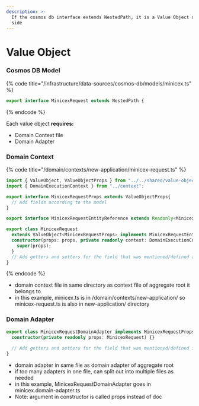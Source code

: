 ```yaml
---
description: >-
  If the cosmos db interface extends NestedPath, it is a Value Object on domain
  side
---
```


# Value Object

### Cosmos DB Model

{% code title="/infrastructure/data-sources/cosmos-db/models/minicex.ts" %}
```typescript
export interface MinicexRequest extends NestedPath {
```
{% endcode %}

Each value object **requires:**

* Domain Context file
* Domain Adapter

### Domain Context

{% code title="/domain/contexts/new-application/minicex-request.ts" %}
```typescript
import { ValueObject, ValueObjectProps } from "../../shared/value-object";
import { DomainExecutionContext } from "../context";

export interface MinicexRequestProps extends ValueObjectProps{
  // Add fields according to the model
}

export interface MinicexRequestEntityReference extends Readonly<MinicexRequestProps> {}

export class MinicexRequest
  extends ValueObject<MinicexRequestProps> implements MinicexRequestEntityReference {
  constructor(props: props, private readonly context: DomainExecutionContext) { 
    super(props);
  }
  // Add getters and setters for the field that was mentioned/defined above
}
```
{% endcode %}

* domain context file in same directory as context file of aggregate root it belongs to
* in this example, minicex.ts is in /domain/contexts/new-application/ so minicex-request.ts is also in new-application/ directory

### Domain Adapter

```typescript
export class MinicexRequestDomainAdapter implements MinicexRequestProps {
  constructor(private readonly props: MinicexRequest) {}
  
  // Add getters and setters for the field that was mentioned/defined in Domain Context file
}
```

* domain adapter in same file as domain adapter of aggregate root
* if too many adapters in one file, can split out into multiple files as needed
* in this example, MinicexRequestDomainAdapter goes in minicex.domain-adapter.ts
* Note: argument in constructor is called props instead of doc

